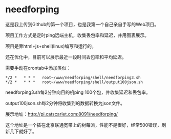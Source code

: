 # needforping
这是我上传到Github的第一个项目，也是我第一个自己亲自手写的Web项目。

项目工作方式是定时ping远端主机，收集丢包率和延迟，并用图表展示。

项目是靠html+js+shell(linux)编写和运行的。

还在优化中，目前可以展示最近一段时间丢包率和平均延迟。


需要手动在crontab中添加类似：

    */2 *   * * *   root~/www/needforping/shell/needforping3.sh
    */2 *   * * *   root~/www/needforping/shell/output100json.sh

needforping3.sh每2分钟向目的机ping 100个包，并收集延迟和丢包率。

output100json.sh每2分钟将收集到的数据转换为json文件。



展示地址：http://pi.catscarlet.com:8091/needforping/

这个地址是一个插在北京联通宽带上的树莓派，性能不是很好，经常500错误，刷新几下就好了。


